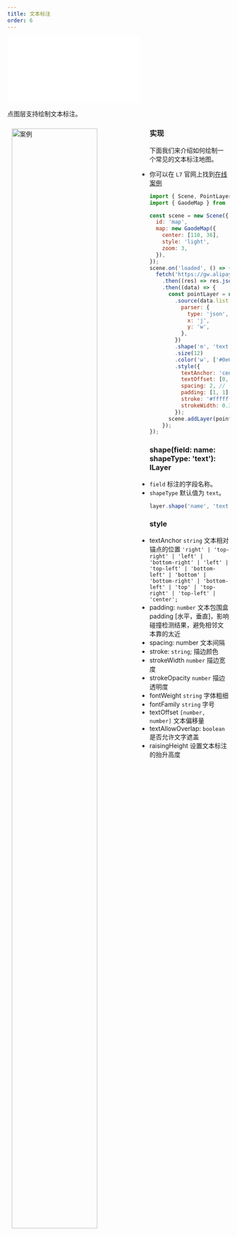 ```yaml
---
title: 文本标注
order: 6
---
```


<embed src="@/docs/api/common/style.md"></embed>

点图层支持绘制文本标注。

<div>
  <div style="width:60%;float:left; margin: 10px;">
    <img  width="80%" alt="案例" src='https://gw.alipayobjects.com/mdn/antv_site/afts/img/A*7blvQ4v7Q1UAAAAAAAAAAABkARQnAQ'>
  </div>
</div>

### 实现

下面我们来介绍如何绘制一个常见的文本标注地图。

- 你可以在 `L7` 官网上找到[在线案例](/examples/point/text/#point_text)

```javascript
import { Scene, PointLayer } from '@antv/l7';
import { GaodeMap } from '@antv/l7-extension-maps';

const scene = new Scene({
  id: 'map',
  map: new GaodeMap({
    center: [110, 36],
    style: 'light',
    zoom: 3,
  }),
});
scene.on('loaded', () => {
  fetch('https://gw.alipayobjects.com/os/rmsportal/oVTMqfzuuRFKiDwhPSFL.json')
    .then((res) => res.json())
    .then((data) => {
      const pointLayer = new PointLayer({})
        .source(data.list, {
          parser: {
            type: 'json',
            x: 'j',
            y: 'w',
          },
        })
        .shape('m', 'text')
        .size(12)
        .color('w', ['#0e0030', '#0e0030', '#0e0030'])
        .style({
          textAnchor: 'center', // 文本相对锚点的位置 center|left|right|top|bottom|top-left
          textOffset: [0, 0], // 文本相对锚点的偏移量 [水平, 垂直]
          spacing: 2, // 字符间距
          padding: [1, 1], // 文本包围盒 padding [水平，垂直]，影响碰撞检测结果，避免相邻文本靠的太近
          stroke: '#ffffff', // 描边颜色
          strokeWidth: 0.3, // 描边宽度
        });
      scene.addLayer(pointLayer);
    });
});
```

### shape(field: name: shapeType: 'text'): ILayer

- `field` 标注的字段名称。
- `shapeType` 默认值为 `text`。

```javascript
layer.shape('name', 'text');
```

### style

- textAnchor `string` 文本相对锚点的位置
  `'right' | 'top-right' | 'left' | 'bottom-right' | 'left' | 'top-left' | 'bottom-left' | 'bottom' | 'bottom-right' | 'bottom-left' | 'top' | 'top-right' | 'top-left' | 'center';`
- padding: `number` 文本包围盒 padding [水平，垂直]，影响碰撞检测结果，避免相邻文本靠的太近
- spacing: number 文本间隔
- stroke: `string`; 描边颜色
- strokeWidth `number` 描边宽度
- strokeOpacity `number` 描边透明度
- fontWeight `string` 字体粗细
- fontFamily `string` 字号
- textOffset `[number, number]` 文本偏移量
- textAllowOverlap: `boolean` 是否允许文字遮盖
- raisingHeight 设置文本标注的抬升高度
